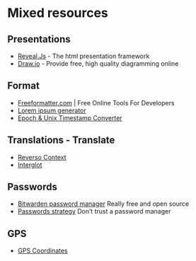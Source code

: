 # Mixed resources

## Presentations

* [Reveal.Js](https://revealjs.com/) - The html presentation framework
* [Draw.io](https://www.draw.io) - Provide free, high quality diagramming online

## Format

* [Freeformatter.com](https://www.freeformatter.com/) | Free Online Tools For Developers
 * [Lorem ipsum generator](https://www.freeformatter.com/lorem-ipsum-generator.html#ad-output)
 * [Epoch & Unix Timestamp Converter](https://www.freeformatter.com/epoch-timestamp-to-date-converter.html)


## Translations - Translate

* [Reverso Context](http://context.reverso.net/)
* [Interglot](https://www.interglot.com/)


## Passwords

* [Bitwarden password manager](https://bitwarden.com/) Really free and open source
* [Passwords strategy](http://www.safepasswords.org/) Don’t trust a password manager


## GPS

* [GPS Coordinates](https://gps-coordinates.org/)
